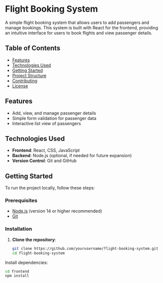 # Flight Booking System

A simple flight booking system that allows users to add passengers and manage bookings. This system is built with React for the frontend, providing an intuitive interface for users to book flights and view passenger details.

## Table of Contents

- [Features](#features)
- [Technologies Used](#technologies-used)
- [Getting Started](#getting-started)
- [Project Structure](#project-structure)
- [Contributing](#contributing)
- [License](#license)

## Features

- Add, view, and manage passenger details
- Simple form validation for passenger data
- Interactive list view of passengers

## Technologies Used

- **Frontend**: React, CSS, JavaScript
- **Backend**: Node.js (optional, if needed for future expansion)
- **Version Control**: Git and GitHub

## Getting Started

To run the project locally, follow these steps:

### Prerequisites

- [Node.js](https://nodejs.org/) (version 14 or higher recommended)
- [Git](https://git-scm.com/)

### Installation

1. **Clone the repository**:

   ```bash
   git clone https://github.com/yourusername/flight-booking-system.git
   cd flight-booking-system
Install dependencies:

  ```bash
  cd frontend
  npm install
